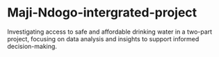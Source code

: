 # Maji-Ndogo-intergrated-project
Investigating access to safe and affordable drinking water in a two-part project, focusing on data analysis and insights to support informed decision-making.
